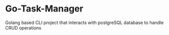 # Go-Task-Manager
Golang based CLI project that interacts with postgreSQL database to handle CRUD operations
